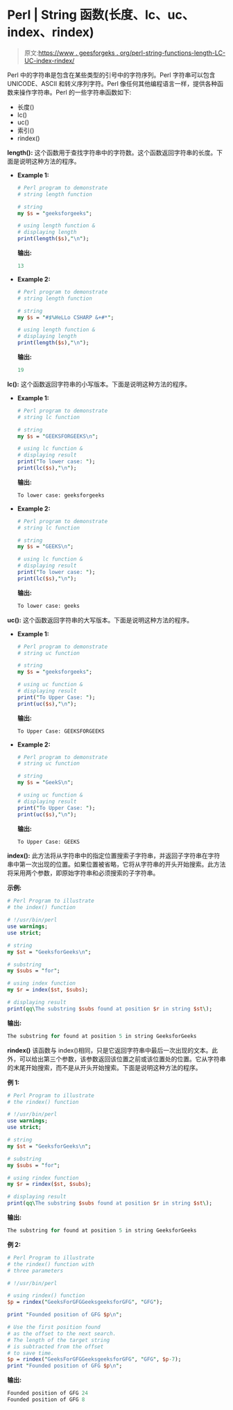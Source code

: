 # Perl | String 函数(长度、lc、uc、index、rindex)

> 原文:[https://www . geesforgeks . org/perl-string-functions-length-LC-UC-index-rindex/](https://www.geeksforgeeks.org/perl-string-functions-length-lc-uc-index-rindex/)

Perl 中的字符串是包含在某些类型的引号中的字符序列。Perl 字符串可以包含 UNICODE、ASCII 和转义序列字符。Perl 像任何其他编程语言一样，提供各种函数来操作字符串。Perl 的一些字符串函数如下:

*   长度()
*   lc()
*   uc()
*   索引()
*   rindex()

**length():** 这个函数用于查找字符串中的字符数。这个函数返回字符串的长度。下面是说明这种方法的程序。

*   **Example 1:**

    ```perl
    # Perl program to demonstrate 
    # string length function

    # string
    my $s = "geeksforgeeks";

    # using length function &
    # displaying length
    print(length($s),"\n"); 
    ```

    **输出:**

    ```perl
    13

    ```

*   **Example 2:**

    ```perl
    # Perl program to demonstrate 
    # string length function

    # string
    my $s = "#$%HeLLo CSHARP &+#*";

    # using length function &
    # displaying length
    print(length($s),"\n");  
    ```

    **输出:**

    ```perl
    19

    ```

**lc():** 这个函数返回字符串的小写版本。下面是说明这种方法的程序。

*   **Example 1:**

    ```perl
    # Perl program to demonstrate 
    # string lc function

    # string
    my $s = "GEEKSFORGEEKS\n";

    # using lc function &
    # displaying result
    print("To lower case: ");
    print(lc($s),"\n");
    ```

    **输出:**

    ```perl
    To lower case: geeksforgeeks

    ```

*   **Example 2:**

    ```perl
    # Perl program to demonstrate 
    # string lc function

    # string
    my $s = "GEEKS\n";

    # using lc function &
    # displaying result
    print("To lower case: ");
    print(lc($s),"\n");
    ```

    **输出:**

    ```perl
    To lower case: geeks

    ```

**uc():** 这个函数返回字符串的大写版本。下面是说明这种方法的程序。

*   **Example 1:**

    ```perl
    # Perl program to demonstrate 
    # string uc function

    # string
    my $s = "geeksforgeeks";

    # using uc function &
    # displaying result
    print("To Upper Case: ");
    print(uc($s),"\n");
    ```

    **输出:**

    ```perl
    To Upper Case: GEEKSFORGEEKS

    ```

*   **Example 2:**

    ```perl
    # Perl program to demonstrate 
    # string uc function

    # string
    my $s = "GeekS\n";

    # using uc function &
    # displaying result
    print("To Upper Case: ");
    print(uc($s),"\n");
    ```

    **输出:**

    ```perl
    To Upper Case: GEEKS

    ```

**index():** 此方法将从字符串中的指定位置搜索子字符串，并返回子字符串在字符串中第一次出现的位置。如果位置被省略，它将从字符串的开头开始搜索。此方法将采用两个参数，即原始字符串和必须搜索的子字符串。

**示例:**

```perl
# Perl Program to illustrate 
# the index() function

# !/usr/bin/perl
use warnings;
use strict;

# string
my $st = "GeeksforGeeks\n";

# substring
my $subs = "for";

# using index function
my $r = index($st, $subs);

# displaying result
print(qq\The substring $subs found at position $r in string $st\);
```

**输出:**

```perl
The substring for found at position 5 in string GeeksforGeeks

```

**rindex()** 该函数与 index()相同，只是它返回字符串中最后一次出现的文本。此外，可以给出第三个参数，该参数返回该位置之前或该位置处的位置。它从字符串的末尾开始搜索，而不是从开头开始搜索。下面是说明这种方法的程序。

**例 1:**

```perl
# Perl Program to illustrate 
# the rindex() function

# !/usr/bin/perl
use warnings;
use strict;

# string
my $st = "GeeksforGeeks\n";

# substring
my $subs = "for";

# using rindex function
my $r = rindex($st, $subs);

# displaying result
print(qq\The substring $subs found at position $r in string $st\);
```

**输出:**

```perl
The substring for found at position 5 in string GeeksforGeeks

```

**例 2:**

```perl
# Perl Program to illustrate 
# the rindex() function with 
# three parameters

# !/usr/bin/perl

# using rindex() function 
$p = rindex("GeeksForGFGGeeksgeeksforGFG", "GFG");

print "Founded position of GFG $p\n";

# Use the first position found 
# as the offset to the next search.
# The length of the target string
# is subtracted from the offset 
# to save time.
$p = rindex("GeeksForGFGGeeksgeeksforGFG", "GFG", $p-7);
print "Founded position of GFG $p\n";
```

**输出:**

```perl
Founded position of GFG 24
Founded position of GFG 8

```